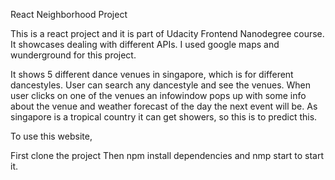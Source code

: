 React Neighborhood Project

This is a react project and it is part of Udacity Frontend Nanodegree course. It showcases dealing with different APIs. I used google maps and wunderground for this project. 

It shows 5 different dance venues in singapore, which is for different dancestyles. User can search any dancestyle and see the venues. When user clicks on one of the venues an infowindow pops up with some info about the venue and weather forecast of the day the next event will be. As singapore is a tropical country it can get showers, so this is to predict this.

To use this website,

First clone the project
Then npm install dependencies
and nmp start to start it.
